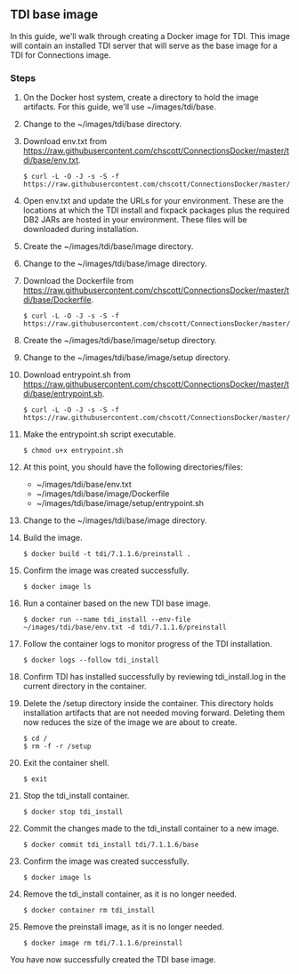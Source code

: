 ## TDI base image

In this guide, we'll walk through creating a Docker image for TDI. This image will contain an installed TDI server that will 
serve as the base image for a TDI for Connections image.

### Steps

1. On the Docker host system, create a directory to hold the image artifacts. For this guide, we'll use ~/images/tdi/base.

2. Change to the ~/images/tdi/base directory.

3. Download env.txt from https://raw.githubusercontent.com/chscott/ConnectionsDocker/master/tdi/base/env.txt.
   
   ```
   $ curl -L -O -J -s -S -f https://raw.githubusercontent.com/chscott/ConnectionsDocker/master/tdi/base/env.txt
   ```
   
4. Open env.txt and update the URLs for your environment. These are the locations at which the TDI install and fixpack
   packages plus the required DB2 JARs are hosted in your environment. These files will be downloaded during installation.
   
5. Create the ~/images/tdi/base/image directory.

6. Change to the ~/images/tdi/base/image directory.

7. Download the Dockerfile from https://raw.githubusercontent.com/chscott/ConnectionsDocker/master/tdi/base/Dockerfile. 

   ```
   $ curl -L -O -J -s -S -f https://raw.githubusercontent.com/chscott/ConnectionsDocker/master/tdi/base/Dockerfile
   ```
   
8. Create the ~/images/tdi/base/image/setup directory.
   
9. Change to the ~/images/tdi/base/image/setup directory.

10. Download entrypoint.sh from https://raw.githubusercontent.com/chscott/ConnectionsDocker/master/tdi/base/entrypoint.sh.

    ```
    $ curl -L -O -J -s -S -f https://raw.githubusercontent.com/chscott/ConnectionsDocker/master/tdi/base/entrypoint.sh
    ```

11. Make the entrypoint.sh script executable.

    ```
    $ chmod u+x entrypoint.sh
    ```
   
12. At this point, you should have the following directories/files:

    - ~/images/tdi/base/env.txt
    - ~/images/tdi/base/image/Dockerfile
    - ~/images/tdi/base/image/setup/entrypoint.sh
   
13. Change to the ~/images/tdi/base/image directory.

14. Build the image.

    ```
    $ docker build -t tdi/7.1.1.6/preinstall .
    ```
    
15. Confirm the image was created successfully.

    ```
    $ docker image ls
    ```
    
16. Run a container based on the new TDI base image.

    ```
    $ docker run --name tdi_install --env-file ~/images/tdi/base/env.txt -d tdi/7.1.1.6/preinstall
    ```
    
17. Follow the container logs to monitor progress of the TDI installation.

    ```
    $ docker logs --follow tdi_install
    ```
    
18. Confirm TDI has installed successfully by reviewing tdi_install.log in the current directory in the container.

19. Delete the /setup directory inside the container. This directory holds installation artifacts that are not needed moving
    forward. Deleting them now reduces the size of the image we are about to create.
    
    ```
    $ cd /
    $ rm -f -r /setup
    ```
    
20. Exit the container shell.

    ```
    $ exit
    ```
 
21. Stop the tdi_install container.

    ```
    $ docker stop tdi_install
    ```
    
22. Commit the changes made to the tdi_install container to a new image.

    ```
    $ docker commit tdi_install tdi/7.1.1.6/base
    ```
    
23. Confirm the image was created successfully.

    ```
    $ docker image ls
    ```
    
24. Remove the tdi_install container, as it is no longer needed.

    ```
    $ docker container rm tdi_install
    ```
    
25. Remove the preinstall image, as it is no longer needed.

    ```
    $ docker image rm tdi/7.1.1.6/preinstall
    ```
    
You have now successfully created the TDI base image.